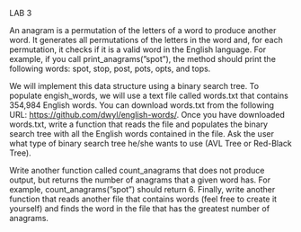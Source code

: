 LAB 3

An anagram is a permutation of the letters of a word to produce another word. It generates all permutations of the letters in the word and, for each permutation, it checks if it is a valid word in the English language.  For example, if you call print_anagrams(”spot”), the method should print the following words: spot, stop, post, pots, opts, and tops.

 We will implement this data structure using a binary search tree. To populate engish_words, we will use a text file called words.txt that contains 354,984 English words. You can download words.txt from the following URL: https://github.com/dwyl/english-words/​. Once you have downloaded words.txt, write a function that reads the file and populates the binary search tree with all the English words contained in the file.  Ask the user what type of binary search tree he/she wants to use (AVL Tree or Red-Black Tree).
 
 Write another function called count_anagrams that does not produce output, but returns the number of anagrams that a given word has. For example, count_anagrams(”spot”) should return 6. Finally, write another function that reads another file that contains words (feel free to create it yourself) and finds the word in the file that has the greatest number of anagrams. 
